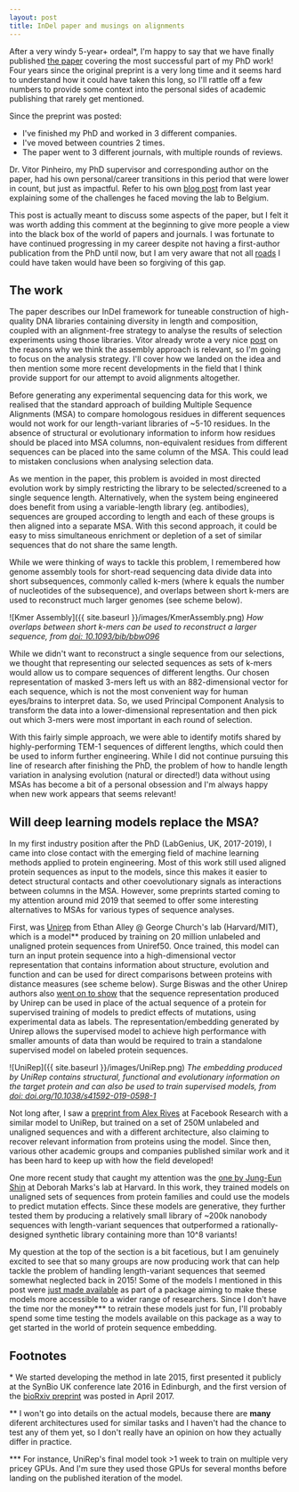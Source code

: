 ```yaml
---
layout: post
title: InDel paper and musings on alignments
---
```


After a very windy 5-year+ ordeal\*, I'm happy to say that we have finally published [the paper](https://www.nature.com/articles/s41598-021-88708-4) covering the most successful part of my PhD work! Four years since the original preprint is a very long time and it seems hard to understand how it could have taken this long, so I'll rattle off a few numbers to provide some context into the personal sides of academic publishing that rarely get mentioned.

Since the preprint was posted:
* I've finished my PhD and worked in 3 different companies.
* I've moved between countries 2 times.
* The paper went to 3 different journals, with multiple rounds of reviews.

Dr. Vitor Pinheiro, my PhD supervisor and corresponding author on the paper, had his own personal/career transitions in this period that were lower in count, but just as impactful. Refer to his own [blog post](https://pinheirolab.com/2020/04/10/new-lab/) from last year explaining some of the challenges he faced moving the lab to Belgium.

This post is actually meant to discuss some aspects of the paper, but I felt it was worth adding this comment at the beginning to give more people a view into the black box of the world of papers and journals. I was fortunate to have continued progressing in my career despite not having a first-author publication from the PhD until now, but I am very aware that not all [roads](https://ptizei.github.io/RoadAhead/) I could have taken would have been so forgiving of this gap.

## The work

The paper describes our InDel framework for tuneable construction of high-quality DNA libraries containing diversity in length and composition, coupled with an alignment-free strategy to analyse the results of selection experiments using those libraries. Vitor already wrote a very nice [post](https://pinheirolab.com/2020/04/28/dna-library-synthesis-for-directed-evolution/) on the reasons why we think the assembly approach is relevant, so I'm going to focus on the analysis strategy. I'll cover how we landed on the idea and then mention some more recent developments in the field that I think provide support for our attempt to avoid alignments altogether.

Before generating any experimental sequencing data for this work, we realised that the standard approach of building Multiple Sequence Alignments (MSA) to compare homologous residues in different sequences would not work for our length-variant libraries of ~5-10 residues. In the absence of structural or evolutionary information to inform how residues should be placed into MSA columns, non-equivalent residues from different sequences can be placed into the same column of the MSA. This could lead to mistaken conclusions when analysing selection data.

As we mention in the paper, this problem is avoided in most directed evolution work by simply restricting the library to be selected/screened to a single sequence length. Alternatively, when the system being engineered does benefit from using a variable-length library (eg. antibodies), sequences are grouped according to length and each of these groups is then aligned into a separate MSA. With this second approach, it could be easy to miss simultaneous enrichment or depletion of a set of similar sequences that do not share the same length.

While we were thinking of ways to tackle this problem, I remembered how genome assembly tools for short-read sequencing data divide data into short subsequences, commonly called k-mers (where k equals the number of nucleotides of the subsequence), and overlaps between short k-mers are used to reconstruct much larger genomes (see scheme below).

![Kmer Assembly]({{ site.baseurl }}/images/KmerAssembly.png)
*How overlaps between short k-mers can be used to reconstruct a larger sequence, from [doi: 10.1093/bib/bbw096](http://dx.doi.org/10.1093/bib/bbw096)*

While we didn't want to reconstruct a single sequence from our selections, we thought that representing our selected sequences as sets of k-mers would allow us to compare sequences of different lengths. Our chosen representation of masked 3-mers left us with an 882-dimensional vector for each sequence, which is not the most convenient way for human eyes/brains to interpret data. So, we used Principal Component Analysis to transform the data into a lower-dimensional representation and then pick out which 3-mers were most important in each round of selection.

With this fairly simple approach, we were able to identify motifs shared by highly-performing TEM-1 sequences of different lengths, which could then be used to inform further engineering. While I did not continue pursuing this line of research after finishing the PhD, the problem of how to handle length variation in analysing evolution (natural or directed!) data without using MSAs has become a bit of a personal obsession and I'm always happy when new work appears that seems relevant!

## Will deep learning models replace the MSA?

In my first industry position after the PhD (LabGenius, UK, 2017-2019), I came into close contact with the emerging field of machine learning methods applied to protein engineering. Most of this work still used aligned protein sequences as input to the models, since this makes it easier to detect structural contacts and other coevolutionary signals as interactions between columns in the MSA. However, some preprints started coming to my attention around mid 2019 that seemed to offer some interesting alternatives to MSAs for various types of sequence analyses.

First, was [Unirep](https://www.nature.com/articles/s41592-019-0598-1) from Ethan Alley @ George Church's lab (Harvard/MIT), which is a model\*\* produced by training on 20 million unlabeled and unaligned protein sequences from Uniref50. Once trained, this model can turn an input protein sequence into a high-dimensional vector representation that contains information about structure, evolution and function and can be used for direct comparisons between proteins with distance measures (see scheme below). Surge Biswas and the other Unirep authors also [went on to show](https://www.nature.com/articles/s41592-021-01100-y) that the sequence representation produced by Unirep can be used in place of the actual sequence of a protein for supervised training of models to predict effects of mutations, using experimental data as labels. The representation/embedding generated by Unirep allows the supervised model to achieve high performance with smaller amounts of data than would be required to train a standalone supervised model on labeled protein sequences.

![UniRep]({{ site.baseurl }}/images/UniRep.png)
*The embedding produced by UniRep contains structural, functional and evolutionary information on the target protein and can also be used to train supervised models, from [doi: doi.org/10.1038/s41592-019-0598-1](http://doi.org/10.1038/s41592-019-0598-1)*

Not long after, I saw a [preprint from Alex Rives](https://www.pnas.org/content/118/15/e2016239118) at Facebook Research with a similar model to UniRep, but trained on a set of 250M unlabeled and unaligned sequences and with a different architecture, also claiming to recover relevant information from proteins using the model. Since then, various other academic groups and companies published similar work and it has been hard to keep up with how the field developed!

One more recent study that caught my attention was the [one by Jung-Eun Shin](https://www.nature.com/articles/s41467-021-22732-w.pdf) at Deborah Marks's lab at Harvard. In this work, they trained models on unaligned sets of sequences from protein families and could use the models to predict mutation effects. Since these models are generative, they further tested them by producing a relatively small library of ~200k nanobody sequences with length-variant sequences that outperformed a rationally-designed synthetic library containing more than 10^8 variants!

My question at the top of the section is a bit facetious, but I am genuinely excited to see that so many groups are now producing work that can help tackle the problem of handling length-variant sequences that seemed somewhat neglected back in 2015! Some of the models I mentioned in this post were [just made available](https://currentprotocols.onlinelibrary.wiley.com/doi/10.1002/cpz1.113) as part of a package aiming to make these models more accessible to a wider range of researchers. Since I don't have the time nor the money\*\*\* to retrain these models just for fun, I'll probably spend some time testing the models available on this package as a way to get started in the world of protein sequence embedding.


## Footnotes

\* We started developing the method in late 2015, first presented it publicly at the SynBio UK conference late 2016 in Edinburgh, and the first version of the [bioRxiv preprint](https://www.biorxiv.org/content/10.1101/127829v2) was posted in April 2017.

\*\* I won't go into details on the actual models, because there are **many** diferent architectures used for similar tasks and I haven't had the chance to test any of them yet, so I don't really have an opinion on how they actually differ in practice.

\*\*\* For instance, UniRep's final model took >1 week to train on multiple very pricey GPUs. And I'm sure they used those GPUs for several months before landing on the published iteration of the model.
